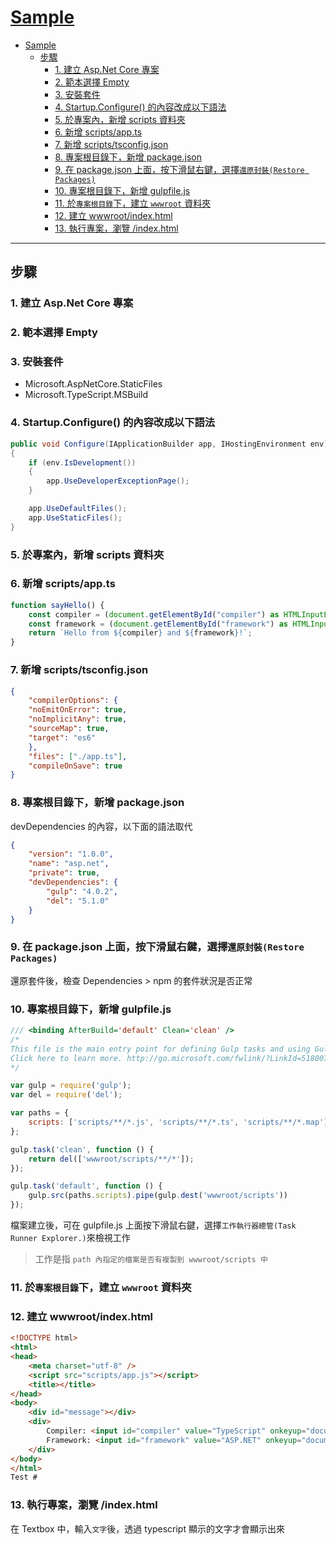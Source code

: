 # [Sample](https://www.typescriptlang.org/docs/handbook/asp-net-core.html)

- [Sample](#sample)
  - [步驟](#%e6%ad%a5%e9%a9%9f)
    - [1. 建立 Asp.Net Core 專案](#1-%e5%bb%ba%e7%ab%8b-aspnet-core-%e5%b0%88%e6%a1%88)
    - [2. 範本選擇 Empty](#2-%e7%af%84%e6%9c%ac%e9%81%b8%e6%93%87-empty)
    - [3. 安裝套件](#3-%e5%ae%89%e8%a3%9d%e5%a5%97%e4%bb%b6)
    - [4. Startup.Configure() 的內容改成以下語法](#4-startupconfigure-%e7%9a%84%e5%85%a7%e5%ae%b9%e6%94%b9%e6%88%90%e4%bb%a5%e4%b8%8b%e8%aa%9e%e6%b3%95)
    - [5. 於專案內，新增 scripts 資料夾](#5-%e6%96%bc%e5%b0%88%e6%a1%88%e5%85%a7%e6%96%b0%e5%a2%9e-scripts-%e8%b3%87%e6%96%99%e5%a4%be)
    - [6. 新增 scripts/app.ts](#6-%e6%96%b0%e5%a2%9e-scriptsappts)
    - [7. 新增 scripts/tsconfig.json](#7-%e6%96%b0%e5%a2%9e-scriptstsconfigjson)
    - [8. 專案根目錄下，新增 package.json](#8-%e5%b0%88%e6%a1%88%e6%a0%b9%e7%9b%ae%e9%8c%84%e4%b8%8b%e6%96%b0%e5%a2%9e-packagejson)
    - [9. 在 package.json 上面，按下滑鼠右鍵，選擇`還原封裝(Restore Packages)`](#9-%e5%9c%a8-packagejson-%e4%b8%8a%e9%9d%a2%e6%8c%89%e4%b8%8b%e6%bb%91%e9%bc%a0%e5%8f%b3%e9%8d%b5%e9%81%b8%e6%93%87%e9%82%84%e5%8e%9f%e5%b0%81%e8%a3%9drestore-packages)
    - [10. 專案根目錄下，新增 gulpfile.js](#10-%e5%b0%88%e6%a1%88%e6%a0%b9%e7%9b%ae%e9%8c%84%e4%b8%8b%e6%96%b0%e5%a2%9e-gulpfilejs)
    - [11. 於`專案根目錄`下，建立 `wwwroot` 資料夾](#11-%e6%96%bc%e5%b0%88%e6%a1%88%e6%a0%b9%e7%9b%ae%e9%8c%84%e4%b8%8b%e5%bb%ba%e7%ab%8b-wwwroot-%e8%b3%87%e6%96%99%e5%a4%be)
    - [12. 建立 wwwroot/index.html](#12-%e5%bb%ba%e7%ab%8b-wwwrootindexhtml)
    - [13. 執行專案，瀏覽 /index.html](#13-%e5%9f%b7%e8%a1%8c%e5%b0%88%e6%a1%88%e7%80%8f%e8%a6%bd-indexhtml)

---

## 步驟

### 1. 建立 Asp.Net Core 專案

### 2. 範本選擇 Empty

### 3. 安裝套件

- Microsoft.AspNetCore.StaticFiles
- Microsoft.TypeScript.MSBuild

### 4. Startup.Configure() 的內容改成以下語法

```csharp
public void Configure(IApplicationBuilder app, IHostingEnvironment env)
{
    if (env.IsDevelopment())
    {
        app.UseDeveloperExceptionPage();
    }

    app.UseDefaultFiles();
    app.UseStaticFiles();
}
```

### 5. 於專案內，新增 scripts 資料夾

### 6. 新增 scripts/app.ts

```js
function sayHello() {
    const compiler = (document.getElementById("compiler") as HTMLInputElement).value;
    const framework = (document.getElementById("framework") as HTMLInputElement).value;
    return `Hello from ${compiler} and ${framework}!`;
}
```

### 7. 新增 scripts/tsconfig.json

```json
{
    "compilerOptions": {
    "noEmitOnError": true,
    "noImplicitAny": true,
    "sourceMap": true,
    "target": "es6"
    },
    "files": ["./app.ts"],
    "compileOnSave": true
}
```

### 8. 專案根目錄下，新增 package.json

devDependencies 的內容，以下面的語法取代

```json
{
    "version": "1.0.0",
    "name": "asp.net",
    "private": true,
    "devDependencies": {
        "gulp": "4.0.2",
        "del": "5.1.0"
    }
}
```

### 9. 在 package.json 上面，按下滑鼠右鍵，選擇`還原封裝(Restore Packages)`

還原套件後，檢查 Dependencies > npm 的套件狀況是否正常

### 10. 專案根目錄下，新增 gulpfile.js

```js
/// <binding AfterBuild='default' Clean='clean' />
/*
This file is the main entry point for defining Gulp tasks and using Gulp plugins.
Click here to learn more. http://go.microsoft.com/fwlink/?LinkId=518007
*/

var gulp = require('gulp');
var del = require('del');

var paths = {
    scripts: ['scripts/**/*.js', 'scripts/**/*.ts', 'scripts/**/*.map'],
};

gulp.task('clean', function () {
    return del(['wwwroot/scripts/**/*']);
});

gulp.task('default', function () {
    gulp.src(paths.scripts).pipe(gulp.dest('wwwroot/scripts'))
});
```

檔案建立後，可在 gulpfile.js 上面按下滑鼠右鍵，選擇`工作執行器總管(Task Runner Explorer.)`來檢視工作

> 工作是指 `path 內指定的檔案是否有複製到 wwwroot/scripts 中`

### 11. 於`專案根目錄`下，建立 `wwwroot` 資料夾

### 12. 建立 wwwroot/index.html

```html
<!DOCTYPE html>
<html>
<head>
    <meta charset="utf-8" />
    <script src="scripts/app.js"></script>
    <title></title>
</head>
<body>
    <div id="message"></div>
    <div>
        Compiler: <input id="compiler" value="TypeScript" onkeyup="document.getElementById('message').innerText = sayHello()" /><br />
        Framework: <input id="framework" value="ASP.NET" onkeyup="document.getElementById('message').innerText = sayHello()" />
    </div>
</body>
</html>
Test #
```

### 13. 執行專案，瀏覽 /index.html

在 Textbox 中，輸入`文字`後，透過 typescript 顯示的文字才會顯示出來
